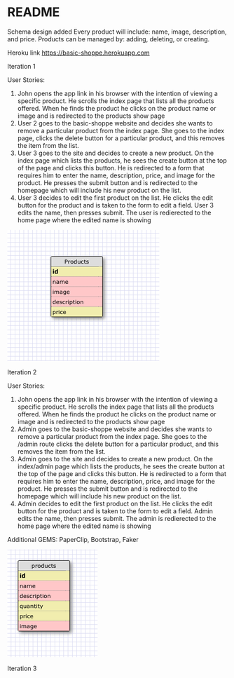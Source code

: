 # README
Schema design added
Every product will include: 
  name, image, description, and price. 
Products can be managed by:
  adding, deleting, or creating.

Heroku link https://basic-shoppe.herokuapp.com

Iteration 1

User Stories:
  1. John opens the app link in his browser with the intention   of viewing a specific product. He scrolls the index page that lists all the products offered. When he finds the product he clicks on the product name or image and is redirected to the products show page
  2. User 2 goes to the basic-shoppe website and decides she wants to remove a particular product from the index page. She goes to the index page, clicks the delete button for a particular product, and this removes the item from the list.
  3. User 3 goes to the site and decides to create a new product. On the index page which lists the products, he sees the create button at the top of the page and clicks this button. He is redirected to a form that requires him to enter the name, description, price, and image for the product. He presses the submit button and is redirected to the homepage which will include his new product on the list.
  4. User 3 decides to edit the first product on the list. He clicks the edit button for the product and is taken to the form to edit a field. User 3 edits the name, then presses submit. The user is redierected to the home page where the edited name is showing

  ![schema](/app/assets/images/schema.png)

Iteration 2

User Stories:
  1. John opens the app link in his browser with the intention   of viewing a specific product. He scrolls the index page that lists all the products offered. When he finds the product he clicks on the product name or image and is redirected to the products show page
  2. Admin goes to the basic-shoppe website and decides she wants to remove a particular product from the index page. She goes to the /admin route clicks the delete button for a particular product, and this removes the item from the list.
  3. Admin goes to the site and decides to create a new product. On the index/admin page which lists the products, he sees the create button at the top of the page and clicks this button. He is redirected to a form that requires him to enter the name, description, price, and image for the product. He presses the submit button and is redirected to the homepage which will include his new product on the list.
  4. Admin decides to edit the first product on the list. He clicks the edit button for the product and is taken to the form to edit a field. Admin edits the name, then presses submit. The admin is redierected to the home page where the edited name is showing

  Additional GEMS:
  PaperClip, Bootstrap, Faker
  
![schema](/app/assets/images/schema2.png)

Iteration 3



